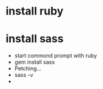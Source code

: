 # install ruby

# install sass
* start commond prompt with ruby
* gem install sass
* Petching...
* sass -v
* 
